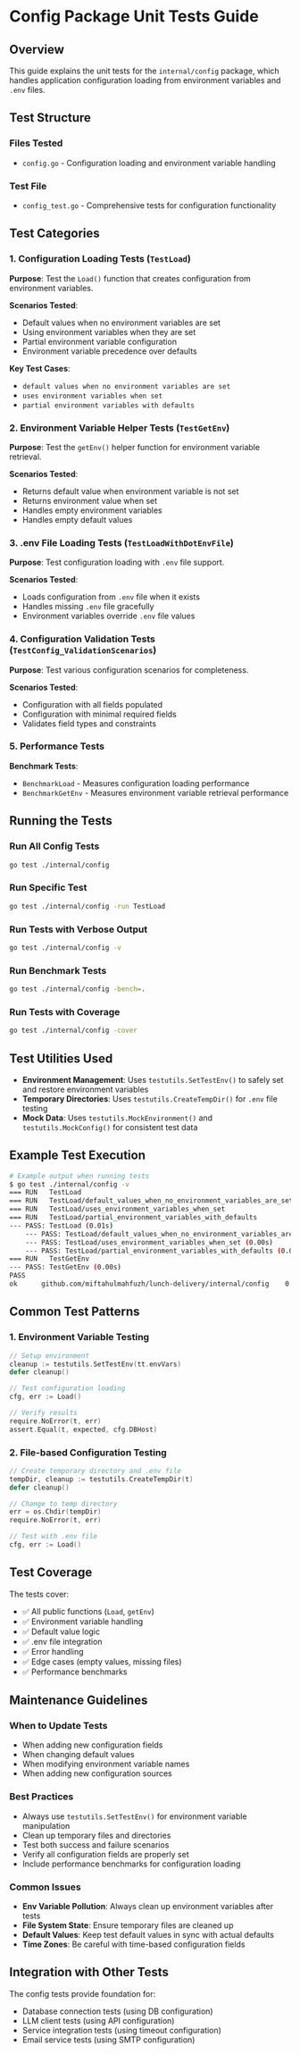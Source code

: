 # Config Package Unit Tests Guide

## Overview

This guide explains the unit tests for the `internal/config` package, which handles application configuration loading from environment variables and `.env` files.

## Test Structure

### Files Tested
- `config.go` - Configuration loading and environment variable handling

### Test File
- `config_test.go` - Comprehensive tests for configuration functionality

## Test Categories

### 1. Configuration Loading Tests (`TestLoad`)

**Purpose**: Test the `Load()` function that creates configuration from environment variables.

**Scenarios Tested**:
- Default values when no environment variables are set
- Using environment variables when they are set
- Partial environment variable configuration
- Environment variable precedence over defaults

**Key Test Cases**:
- `default values when no environment variables are set`
- `uses environment variables when set`
- `partial environment variables with defaults`

### 2. Environment Variable Helper Tests (`TestGetEnv`)

**Purpose**: Test the `getEnv()` helper function for environment variable retrieval.

**Scenarios Tested**:
- Returns default value when environment variable is not set
- Returns environment value when set
- Handles empty environment variables
- Handles empty default values

### 3. .env File Loading Tests (`TestLoadWithDotEnvFile`)

**Purpose**: Test configuration loading with `.env` file support.

**Scenarios Tested**:
- Loads configuration from `.env` file when it exists
- Handles missing `.env` file gracefully
- Environment variables override `.env` file values

### 4. Configuration Validation Tests (`TestConfig_ValidationScenarios`)

**Purpose**: Test various configuration scenarios for completeness.

**Scenarios Tested**:
- Configuration with all fields populated
- Configuration with minimal required fields
- Validates field types and constraints

### 5. Performance Tests

**Benchmark Tests**:
- `BenchmarkLoad` - Measures configuration loading performance
- `BenchmarkGetEnv` - Measures environment variable retrieval performance

## Running the Tests

### Run All Config Tests
```bash
go test ./internal/config
```

### Run Specific Test
```bash
go test ./internal/config -run TestLoad
```

### Run Tests with Verbose Output
```bash
go test ./internal/config -v
```

### Run Benchmark Tests
```bash
go test ./internal/config -bench=.
```

### Run Tests with Coverage
```bash
go test ./internal/config -cover
```

## Test Utilities Used

- **Environment Management**: Uses `testutils.SetTestEnv()` to safely set and restore environment variables
- **Temporary Directories**: Uses `testutils.CreateTempDir()` for `.env` file testing
- **Mock Data**: Uses `testutils.MockEnvironment()` and `testutils.MockConfig()` for consistent test data

## Example Test Execution

```bash
# Example output when running tests
$ go test ./internal/config -v
=== RUN   TestLoad
=== RUN   TestLoad/default_values_when_no_environment_variables_are_set
=== RUN   TestLoad/uses_environment_variables_when_set
=== RUN   TestLoad/partial_environment_variables_with_defaults
--- PASS: TestLoad (0.01s)
    --- PASS: TestLoad/default_values_when_no_environment_variables_are_set (0.00s)
    --- PASS: TestLoad/uses_environment_variables_when_set (0.00s)
    --- PASS: TestLoad/partial_environment_variables_with_defaults (0.00s)
=== RUN   TestGetEnv
--- PASS: TestGetEnv (0.00s)
PASS
ok      github.com/miftahulmahfuzh/lunch-delivery/internal/config    0.012s
```

## Common Test Patterns

### 1. Environment Variable Testing
```go
// Setup environment
cleanup := testutils.SetTestEnv(tt.envVars)
defer cleanup()

// Test configuration loading
cfg, err := Load()

// Verify results
require.NoError(t, err)
assert.Equal(t, expected, cfg.DBHost)
```

### 2. File-based Configuration Testing
```go
// Create temporary directory and .env file
tempDir, cleanup := testutils.CreateTempDir(t)
defer cleanup()

// Change to temp directory
err = os.Chdir(tempDir)
require.NoError(t, err)

// Test with .env file
cfg, err := Load()
```

## Test Coverage

The tests cover:
- ✅ All public functions (`Load`, `getEnv`)
- ✅ Environment variable handling
- ✅ Default value logic
- ✅ .env file integration
- ✅ Error handling
- ✅ Edge cases (empty values, missing files)
- ✅ Performance benchmarks

## Maintenance Guidelines

### When to Update Tests
- When adding new configuration fields
- When changing default values
- When modifying environment variable names
- When adding new configuration sources

### Best Practices
- Always use `testutils.SetTestEnv()` for environment variable manipulation
- Clean up temporary files and directories
- Test both success and failure scenarios
- Verify all configuration fields are properly set
- Include performance benchmarks for configuration loading

### Common Issues
- **Env Variable Pollution**: Always clean up environment variables after tests
- **File System State**: Ensure temporary files are cleaned up
- **Default Values**: Keep test default values in sync with actual defaults
- **Time Zones**: Be careful with time-based configuration fields

## Integration with Other Tests

The config tests provide foundation for:
- Database connection tests (using DB configuration)
- LLM client tests (using API configuration)
- Service integration tests (using timeout configuration)
- Email service tests (using SMTP configuration)